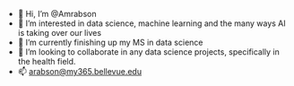 - 👋 Hi, I’m @Amrabson
- 👀 I’m interested in data science, machine learning and the many ways AI is taking over our lives
- 🌱 I’m currently finishing up my MS in data science
- 💞️ I’m looking to collaborate in any data science projects, specifically in the health field.
- 📫 arabson@my365.bellevue.edu

<!---
Amrabson/Amrabson is a ✨ special ✨ repository because its `README.md` (this file) appears on your GitHub profile.
You can click the Preview link to take a look at your changes.
--->
